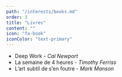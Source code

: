 ```yaml
---
path: "/interests/books.md"
order: 3
title: "Livres"
content: ""
icon: "fa-book"
iconColor: "text-primary"
---
```

* Deep Work - *Cal Newport*
* La semaine de 4 heures - *Timothy Ferriss*
* L’art subtil de s’en foutre - *Mark Manson*